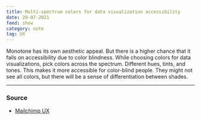 ```yaml
---
title: Multi-spectrum colors for data visualization accessibility
date: 29-07-2021
feed: show
category: note
tag: UX
---
```


Monotone has its own aesthetic appeal. But there is a higher chance that it fails on accessibility due to color blindness. While choosing colors for data visualizations, pick colors across the spectrum. Different hues, tints, and tones. This makes it more accessible for color-blind people. They might not see all colors, but there will be a sense of differentiation between shades.

---
### Source
- [Mailchimp UX](https://ux.mailchimp.com/patterns/data)